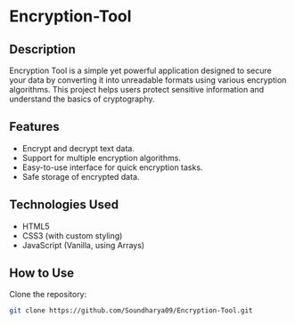 # Encryption-Tool

## Description
Encryption Tool is a simple yet powerful application designed to secure your data by converting it into unreadable formats using various encryption algorithms. 
This project helps users protect sensitive information and understand the basics of cryptography.

## Features
- Encrypt and decrypt text data.
- Support for multiple encryption algorithms.
- Easy-to-use interface for quick encryption tasks.
- Safe storage of encrypted data.

## Technologies Used
- HTML5
- CSS3 (with custom styling)
- JavaScript (Vanilla, using Arrays)

## How to Use
Clone the repository:
   ```bash
   git clone https://github.com/Soundharya09/Encryption-Tool.git
